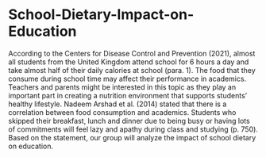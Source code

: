 # School-Dietary-Impact-on-Education
According to the Centers for Disease Control and Prevention (2021), almost all students
from the United Kingdom attend school for 6 hours a day and take almost half of their daily
calories at school (para. 1). The food that they consume during school time may affect their
performance in academics. Teachers and parents might be interested in this topic as they play an
important part in creating a nutrition environment that supports students’ healthy lifestyle.
Nadeem Arshad et al. (2014) stated that there is a correlation between food consumption and
academics. Students who skipped their breakfast, lunch and dinner due to being busy or having
lots of commitments will feel lazy and apathy during class and studying (p. 750). Based on the
statement, our group will analyze the impact of school dietary on education.
